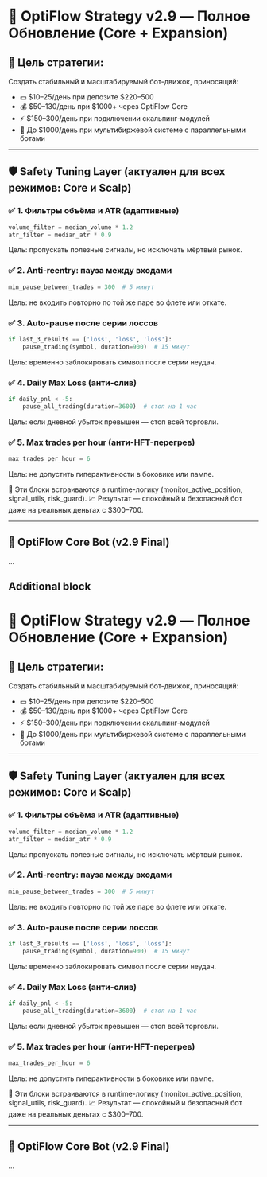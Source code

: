 # 📘 OptiFlow Strategy v2.9 — Полное Обновление (Core + Expansion)

## 🎯 Цель стратегии:

Создать стабильный и масштабируемый бот-движок, приносящий:

-   💵 \$10–25/день при депозите \$220–500
-   💰 \$50–130/день при \$1000+ через OptiFlow Core
-   ⚡ \$150–300/день при подключении скальпинг-модулей
-   🚀 До \$1000/день при мультибиржевой системе с параллельными ботами

---

## 🛡 Safety Tuning Layer (актуален для всех режимов: Core и Scalp)

### ✅ 1. Фильтры объёма и ATR (адаптивные)

```python
volume_filter = median_volume * 1.2
atr_filter = median_atr * 0.9
```

Цель: пропускать полезные сигналы, но исключать мёртвый рынок.

### ✅ 2. Anti-reentry: пауза между входами

```python
min_pause_between_trades = 300  # 5 минут
```

Цель: не входить повторно по той же паре во флете или откате.

### ✅ 3. Auto-pause после серии лоссов

```python
if last_3_results == ['loss', 'loss', 'loss']:
    pause_trading(symbol, duration=900)  # 15 минут
```

Цель: временно заблокировать символ после серии неудач.

### ✅ 4. Daily Max Loss (анти-слив)

```python
if daily_pnl < -5:
    pause_all_trading(duration=3600)  # стоп на 1 час
```

Цель: если дневной убыток превышен — стоп всей торговли.

### ✅ 5. Max trades per hour (анти-HFT-перегрев)

```python
max_trades_per_hour = 6
```

Цель: не допустить гиперактивности в боковике или пампе.

📌 Эти блоки встраиваются в runtime-логику (monitor_active_position, signal_utils, risk_guard).
📈 Результат — спокойный и безопасный бот даже на реальных деньгах с \$300–700.

---

## 🔁 OptiFlow Core Bot (v2.9 Final)

...

## Additional block

# 📘 OptiFlow Strategy v2.9 — Полное Обновление (Core + Expansion)

## 🎯 Цель стратегии:

Создать стабильный и масштабируемый бот-движок, приносящий:

-   💵 \$10–25/день при депозите \$220–500
-   💰 \$50–130/день при \$1000+ через OptiFlow Core
-   ⚡ \$150–300/день при подключении скальпинг-модулей
-   🚀 До \$1000/день при мультибиржевой системе с параллельными ботами

---

## 🛡 Safety Tuning Layer (актуален для всех режимов: Core и Scalp)

### ✅ 1. Фильтры объёма и ATR (адаптивные)

```python
volume_filter = median_volume * 1.2
atr_filter = median_atr * 0.9
```

Цель: пропускать полезные сигналы, но исключать мёртвый рынок.

### ✅ 2. Anti-reentry: пауза между входами

```python
min_pause_between_trades = 300  # 5 минут
```

Цель: не входить повторно по той же паре во флете или откате.

### ✅ 3. Auto-pause после серии лоссов

```python
if last_3_results == ['loss', 'loss', 'loss']:
    pause_trading(symbol, duration=900)  # 15 минут
```

Цель: временно заблокировать символ после серии неудач.

### ✅ 4. Daily Max Loss (анти-слив)

```python
if daily_pnl < -5:
    pause_all_trading(duration=3600)  # стоп на 1 час
```

Цель: если дневной убыток превышен — стоп всей торговли.

### ✅ 5. Max trades per hour (анти-HFT-перегрев)

```python
max_trades_per_hour = 6
```

Цель: не допустить гиперактивности в боковике или пампе.

📌 Эти блоки встраиваются в runtime-логику (monitor_active_position, signal_utils, risk_guard).
📈 Результат — спокойный и безопасный бот даже на реальных деньгах с \$300–700.

---

## 🔁 OptiFlow Core Bot (v2.9 Final)

...
